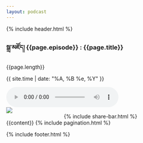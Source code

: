 ```yaml
---
layout: podcast
---
```


{% include header.html %}
<script type="">
	/*--- ref --https://codesource.io/getting-started-with-the-media-session-api/ */
	if ('mediaSession' in navigator) {
		navigator.mediaSession.metadata = new MediaMetadata({
		  title: '{{page.title}}',
		  episode: '{{page.episode}}',
		  artwork: [
		    { src: '{{site.baseurl}}/assets/images/{{page.cover}}', sizes: '96x96',   type: 'image/png' },
		    { src: '{{site.baseurl}}/assets/images/{{page.cover}}', sizes: '128x128', type: 'image/png' },
		    { src: '{{site.baseurl}}/assets/images/{{page.cover}}', sizes: '192x192', type: 'image/png' },
		    { src: '{{site.baseurl}}/assets/images/{{page.cover}}', sizes: '256x256', type: 'image/png' },
		    { src: '{{site.baseurl}}/assets/images/{{page.cover}}', sizes: '384x384', type: 'image/png' },
		    { src: '{{site.baseurl}}/assets/images/{{page.cover}}', sizes: '512x512', type: 'image/png' },
		  ]
		});	
}
 navigator.mediaSession.setActionHandler("play", function() { 
		 		audio.play();
		 });
navigator.mediaSession.setActionHandler("pause", function() { 
		 		audio.pause();
		  });

/*player.addEventListener('click', function(e) {

alert("player clicked")

});
*/

</script>
<div class="container">
	<div class="section-title">
	</div>
	<section class="half-width">
		<article>
			<div class="playbox">
				<div class="playbox-container">
					<h1>
						<span>སྒྲ་མཛོད།  {{page.episode}} :</span> {{page.title}} &nbsp;&nbsp; 
						<a class="playbox-dl" style="color:white" href="{{page.file}}" download> 
							<i class="fas fa-cloud-download-alt"></i>
						</a>
					</h1>
					<p><i class="fa fa-clock"></i>  {{page.length}}</p>
					<p><i class="fa fa-calendar"></i> {{ site.time | date: "%A, %B %e, %Y" }}</p>
					<audio id="player" controls>
				  		<source src="{{page.file}}" type="audio/mp3" />
					</audio>
				</div>
				<div class="social">
					<img class="img-md" src="{{site.baseurl}}/assets/images/{{page.cover}}">
					<center>{% include share-bar.html %}</center>
				</div>
			</div>
			{{content}}
			{% include pagination.html %}
		</article>
		<!-- {% include sidebar.html %} -->
	</section>
</div>

{% include footer.html %}
